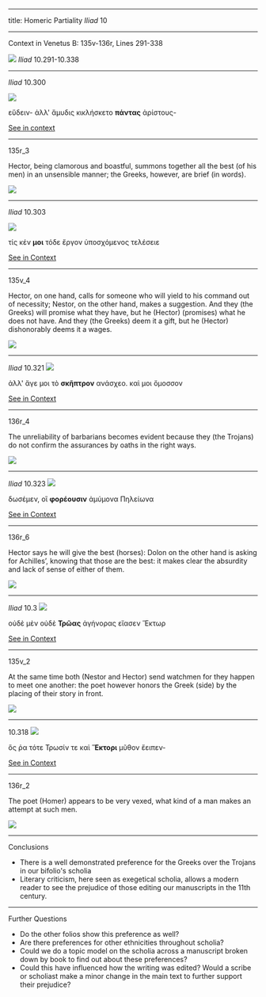 
---
title: Homeric Partiality *Iliad* 10

---


Context in Venetus B: 135v-136r, Lines 291-338

![](http://www.homermultitext.org/iipsrv?OBJ=IIP,1.0&FIF=/project/homer/pyramidal/deepzoom/hmt/vbbifolio/v1/vb_135v_136r.tif&RGN=0.06595,0.03142,0.8502,0.9249&wID=5000&CVT=JPEG)
*Iliad* 10.291-10.338


---


*Iliad* 10.300

 ![](http://www.homermultitext.org/iipsrv?OBJ=IIP,1.0&FIF=/project/homer/pyramidal/deepzoom/hmt/vbbifolio/v1/vb_135v_136r.tif&RGN=0.2251,0.4030,0.2279,0.02619&wID=5000&CVT=JPEG)

  εὕδειν- ἀλλ' ἄμυδις κικλήσκετο **πάντας** ἀρίστους-

 [See in context](http://www.homermultitext.org/ict2/?urn=urn:cite2:hmt:vbbifolio.v1:vb_135v_136r@0.1092,0.2459,0.1026,0.08612&urn=urn:cite2:hmt:vbbifolio.v1:vb_135v_136r@0.2251,0.4030,0.2279,0.02619)

---

135r_3

Hector, being clamorous and boastful, summons together all the best (of his men) in an unsensible manner; the Greeks, however, are brief (in words).

 ![ ](http://www.homermultitext.org/iipsrv?OBJ=IIP,1.0&FIF=/project/homer/pyramidal/deepzoom/hmt/vbbifolio/v1/vb_135v_136r.tif&RGN=0.1092,0.2459,0.1026,0.08612&wID=5000&CVT=JPEG)



---

*Iliad* 10.303

![ ](http://www.homermultitext.org/iipsrv?OBJ=IIP,1.0&FIF=/project/homer/pyramidal/deepzoom/hmt/vbbifolio/v1/vb_135v_136r.tif&RGN=0.2174,0.4536,0.2240,0.03084&wID=5000&CVT=JPEG)

τίς κέν **μοι** τόδε ἔργον ὑποσχόμενος τελέσειε

[See in Context](http://www.homermultitext.org/ict2/?urn=urn:cite2:hmt:vbbifolio.v1:vb_135v_136r@0.1096,0.3666,0.1008,0.1231&urn=urn:cite2:hmt:vbbifolio.v1:vb_135v_136r@0.2174,0.4536,0.2240,0.03084)


---

135v_4

Hector, on one hand, calls for someone who will yield to his command out of necessity; Nestor, on the other hand, makes a suggestion. And they (the Greeks) will promise what they have, but he (Hector) (promises) what he does not have. And they (the Greeks) deem it a gift, but he (Hector) dishonorably deems it a wages.

 ![ ](http://www.homermultitext.org/iipsrv?OBJ=IIP,1.0&FIF=/project/homer/pyramidal/deepzoom/hmt/vbbifolio/v1/vb_135v_136r.tif&RGN=0.1096,0.3666,0.1008,0.1231&wID=5000&CVT=JPEG)



---

*Iliad* 10.321
 ![ ](http://www.homermultitext.org/iipsrv?OBJ=IIP,1.0&FIF=/project/homer/pyramidal/deepzoom/hmt/vbbifolio/v1/vb_135v_136r.tif&RGN=0.5098,0.3358,0.2303,0.02880&wID=5000&CVT=JPEG)

 ἀλλ' ἄγε μοι τὸ **σκῆπτρον** ανάσχεο. καὶ μοι ὄμοσσον


 [See in Context](http://www.homermultitext.org/ict2/?urn=urn:cite2:hmt:vbbifolio.v1:vb_135v_136r@0.7441,0.2197,0.1120,0.08612&urn=urn:cite2:hmt:vbbifolio.v1:vb_135v_136r@0.5098,0.3358,0.2303,0.02880)


---

136r_4

 The unreliability of barbarians becomes evident because they (the Trojans) do not confirm the assurances by oaths in the right ways.


  ![](http://www.homermultitext.org/iipsrv?OBJ=IIP,1.0&FIF=/project/homer/pyramidal/deepzoom/hmt/vbbifolio/v1/vb_135v_136r.tif&RGN=0.7552,0.2240,0.1008,0.07507&wID=5000&CVT=JPEG)


---

*Iliad* 10.323
 ![ ](http://www.homermultitext.org/iipsrv?OBJ=IIP,1.0&FIF=/project/homer/pyramidal/deepzoom/hmt/vbbifolio/v1/vb_135v_136r.tif&RGN=0.5057,0.3704,0.2168,0.03375&wID=5000&CVT=JPEG)

  δωσέμεν, οἳ **φορέουσιν** ἀμύμονα Πηλείωνα

 [See in Context](http://www.homermultitext.org/ict2/?urn=urn:cite2:hmt:vbbifolio.v1:vb_135v_136r@0.7526,0.4265,0.1045,0.1068&urn=urn:cite2:hmt:vbbifolio.v1:vb_135v_136r@0.5107,0.3762,0.2067,0.02589)

---

136r_6

Hector says he will give the best (horses): Dolon on the other hand is asking for Achilles’, knowing that those are the best: it makes clear the absurdity and lack of sense of either of them.

 ![ ](http://www.homermultitext.org/iipsrv?OBJ=IIP,1.0&FIF=/project/homer/pyramidal/deepzoom/hmt/vbbifolio/v1/vb_135v_136r.tif&RGN=0.7546,0.4292,0.09967,0.09805&wID=5000&CVT=JPEG)



---


*Iliad* 10.3
 ![ ](http://www.homermultitext.org/iipsrv?OBJ=IIP,1.0&FIF=/project/homer/pyramidal/deepzoom/hmt/vbbifolio/v1/vb_135v_136r.tif&RGN=0.2135,0.3826,0.2255,0.03346&wID=5000&CVT=JPEG)

 οὐδὲ μὲν οὐδὲ **Τρῶας** ἀγήνορας εἴασεν Ἕκτωρ

 [See in Context](http://www.homermultitext.org/ict2/?urn=urn:cite2:hmt:vbbifolio.v1:vb_135v_136r@0.1104,0.1632,0.3432,0.04190&urn=urn:cite2:hmt:vbbifolio.v1:vb_135v_136r@0.2135,0.3826,0.2255,0.03346)


---

135v_2

At the same time both (Nestor and Hector) send watchmen for they happen to meet one another: the poet however honors the Greek (side) by the placing of their story in front.

  ![ ](http://www.homermultitext.org/iipsrv?OBJ=IIP,1.0&FIF=/project/homer/pyramidal/deepzoom/hmt/vbbifolio/v1/vb_135v_136r.tif&RGN=0.1104,0.1632,0.3432,0.04190&wID=5000&CVT=JPEG)


---

10.318
![ ](http://www.homermultitext.org/iipsrv?OBJ=IIP,1.0&FIF=/project/homer/pyramidal/deepzoom/hmt/vbbifolio/v1/vb_135v_136r.tif&RGN=0.5077,0.2854,0.2244,0.02589&wID=5000&CVT=JPEG)

 ὅς ῥα τότε Τρωσίν τε καὶ **Ἕκτορι** μῦθον ἔειπεν-

 [See in Context](http://www.homermultitext.org/ict2/?urn=urn:cite2:hmt:vbbifolio.v1:vb_135v_136r@0.5041,0.1539,0.2032,0.01891&urn=urn:cite2:hmt:vbbifolio.v1:vb_135v_136r@0.5077,0.2854,0.2244,0.02589)


---

136r_2

The poet (Homer) appears to be very vexed, what kind of a man makes an attempt at such men.

![ ](http://www.homermultitext.org/iipsrv?OBJ=IIP,1.0&FIF=/project/homer/pyramidal/deepzoom/hmt/vbbifolio/v1/vb_135v_136r.tif&RGN=0.5041,0.1539,0.2032,0.01891&wID=5000&CVT=JPEG)


---

Conclusions

- There is a well demonstrated preference for the Greeks over the Trojans in our bifolio's scholia
- Literary criticism, here seen as exegetical scholia, allows a modern reader to see the prejudice of those editing our manuscripts in the 11th century.

 ---
Further Questions

- Do the other folios show this preference as well?
- Are there preferences for other ethnicities throughout scholia?
- Could we do a topic model on the scholia across a manuscript broken down by book to find out about these preferences?
- Could this have influenced how the writing was edited? Would a scribe or scholiast make a minor change in the main text to further support their prejudice?
